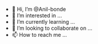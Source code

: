 - 👋 Hi, I’m @Anil-bonde
- 👀 I’m interested in ...
- 🌱 I’m currently learning ...
- 💞️ I’m looking to collaborate on ...
- 📫 How to reach me ...

<!---
Anil-bonde/Anil-bonde is a ✨ special ✨ repository because its `README.md` (this file) appears on your GitHub profile.
You can click the Preview link to take a look at your changes.
--->
